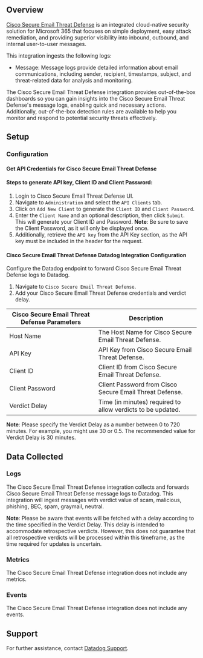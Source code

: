 ## Overview

[Cisco Secure Email Threat Defense][1] is an integrated cloud-native security solution for Microsoft 365 that focuses on simple deployment, easy attack remediation, and providing superior visibility into inbound, outbound, and internal user-to-user messages.

This integration ingests the following logs:
- Message: Message logs provide detailed information about email communications, including sender, recipient, timestamps, subject, and threat-related data for analysis and monitoring.

The Cisco Secure Email Threat Defense integration provides out-of-the-box dashboards so you can gain insights into the Cisco Secure Email Threat Defense's message logs, enabling quick and necessary actions. Additionally, out-of-the-box detection rules are available to help you monitor and respond to potential security threats effectively.


## Setup

### Configuration

#### Get API Credentials for Cisco Secure Email Threat Defense 


#### Steps to generate API key, Client ID and Client Password:
1. Login to Cisco Secure Email Threat Defense UI.
2. Navigate to `Administration` and select the `API Clients` tab.
3. Click on `Add New Client` to generate the `Client ID` and `Client Password`.
4. Enter the `Client Name` and an optional description, then click `Submit`. This will generate your Client ID and Password.
    **Note**: Be sure to save the Client Password, as it will only be displayed once.
5. Additionally, retrieve the `API key` from the API Key section, as the API key must be included in the header for the request.

#### Cisco Secure Email Threat Defense Datadog Integration Configuration

Configure the Datadog endpoint to forward Cisco Secure Email Threat Defense logs to Datadog.

1. Navigate to `Cisco Secure Email Threat Defense`.
2. Add your Cisco Secure Email Threat Defense credentials and verdict delay.

| Cisco Secure Email Threat Defense Parameters | Description  |
| -------------------- | ------------ |
| Host Name               | The Host Name for Cisco Secure Email Threat Defense.|
| API Key           | API Key from Cisco Secure Email Threat Defense.         |
| Client ID      | Client ID from Cisco Secure Email Threat Defense.    |
| Client Password      | Client Password from Cisco Secure Email Threat Defense.    |
| Verdict Delay      | Time (in minutes) required to allow verdicts to be updated.    |

**Note**: Please specify the Verdict Delay as a number between 0 to 720 minutes. For example, you might use 30 or 0.5. The recommended value for Verdict Delay is 30 minutes. 

## Data Collected

### Logs

The Cisco Secure Email Threat Defense integration collects and forwards Cisco Secure Email Threat Defense message logs to Datadog. This integration will ingest messages with verdict value of scam, malicious, phishing, BEC, spam, graymail, neutral.

**Note**: Please be aware that events will be fetched with a delay according to the time specified in the Verdict Delay. This delay is intended to accommodate retrospective verdicts. However, this does not guarantee that all retrospective verdicts will be processed within this timeframe, as the time required for updates is uncertain.


### Metrics

The Cisco Secure Email Threat Defense integration does not include any metrics.

### Events

The Cisco Secure Email Threat Defense integration does not include any events.

## Support

For further assistance, contact [Datadog Support][2].

[1]: https://www.cisco.com/site/us/en/products/security/secure-email/index.html?dtid=osscdc000283
[2]: https://docs.datadoghq.com/help/